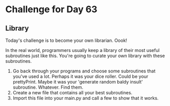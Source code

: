 # Challenge for Day 63

## Library

Today's challenge is to become your own librarian. Oook!

In the real world, programmers usually keep a library of their most useful subroutines just like this. You're going to curate your own library with these subroutines.

1. Go back through your programs and choose some subroutines that you've used a lot. Perhaps it was your dice roller. Could be your prettyPrint. Maybe it was your 'generate random baldy insult' subroutine. Whatever. Find them.
2. Create a new file that contains all your best subroutines.
3. Import this file into your main.py and call a few to show that it works.

